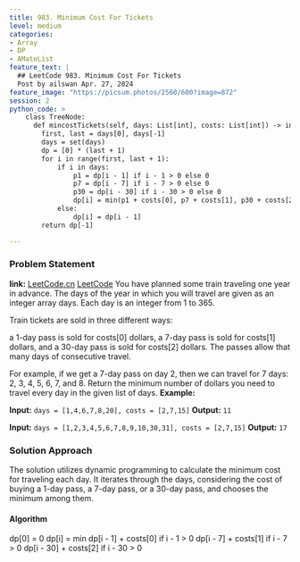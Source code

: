 ```yaml
---
title: 983. Minimum Cost For Tickets
level: medium
categories:
- Array
- DP
- AMateList
feature_text: |
  ## LeetCode 983. Minimum Cost For Tickets
  Post by ailswan Apr. 27, 2024
feature_image: "https://picsum.photos/2560/600?image=872"
session: 2
python_code: >
    class TreeNode:
      def mincostTickets(self, days: List[int], costs: List[int]) -> int:
        first, last = days[0], days[-1]
        days = set(days)
        dp = [0] * (last + 1)
        for i in range(first, last + 1):
            if i in days:
                p1 = dp[i - 1] if i - 1 > 0 else 0
                p7 = dp[i - 7] if i - 7 > 0 else 0
                p30 = dp[i - 30] if i - 30 > 0 else 0 
                dp[i] = min(p1 + costs[0], p7 + costs[1], p30 + costs[2])
            else:
                dp[i] = dp[i - 1]
        return dp[-1]

---
```


### Problem Statement
**link:**
[LeetCode.cn](https://leetcode.cn/problems/minimum-cost-for-tickets/)
[LeetCode](https://leetcode.com/minimum-cost-for-tickets/)
You have planned some train traveling one year in advance. The days of the year in which you will travel are given as an integer array days. Each day is an integer from 1 to 365.

Train tickets are sold in three different ways:

a 1-day pass is sold for costs[0] dollars,
a 7-day pass is sold for costs[1] dollars, and
a 30-day pass is sold for costs[2] dollars.
The passes allow that many days of consecutive travel.

For example, if we get a 7-day pass on day 2, then we can travel for 7 days: 2, 3, 4, 5, 6, 7, and 8.
Return the minimum number of dollars you need to travel every day in the given list of days.
**Example:**

**Input:** `days = [1,4,6,7,8,20], costs = [2,7,15]`
**Output:** `11`

**Input:** `days = [1,2,3,4,5,6,7,8,9,10,30,31], costs = [2,7,15]`
**Output:** `17`
 
 
### Solution Approach

The solution utilizes dynamic programming to calculate the minimum cost for traveling each day. It iterates through the days, considering the cost of buying a 1-day pass, a 7-day pass, or a 30-day pass, and chooses the minimum among them.

#### Algorithm
dp[0] = 0
dp[i] = min dp[i - 1] + costs[0] if i - 1 > 0
            dp[i - 7] + costs[1] if i - 7 > 0
            dp[i - 30] + costs[2] if i - 30 > 0